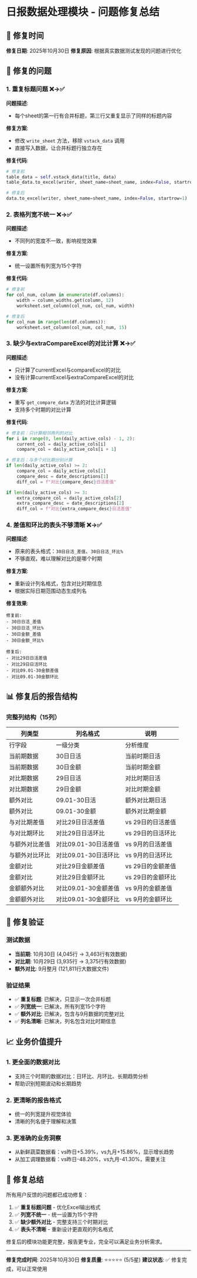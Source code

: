 # 日报数据处理模块 - 问题修复总结

## 📅 修复时间

**修复日期**: 2025年10月30日
**修复原因**: 根据真实数据测试发现的问题进行优化

## 🔧 修复的问题

### 1. 重复标题问题 ❌→✅

**问题描述**:
- 每个sheet的第一行有合并标题，第三行又重复显示了同样的标题内容

**修复方案**:
- 修改 `write_sheet` 方法，移除 `vstack_data` 调用
- 直接写入数据，让合并标题行独立存在

**修复代码**:
```python
# 修复前
table_data = self.vstack_data(title, data)
table_data.to_excel(writer, sheet_name=sheet_name, index=False, startrow=1)

# 修复后
data.to_excel(writer, sheet_name=sheet_name, index=False, startrow=1)
```

### 2. 表格列宽不统一 ❌→✅

**问题描述**:
- 不同列的宽度不一致，影响视觉效果

**修复方案**:
- 统一设置所有列宽为15个字符

**修复代码**:
```python
# 修复前
for col_num, column in enumerate(df.columns):
    width = column_widths.get(column, 12)
    worksheet.set_column(col_num, col_num, width)

# 修复后
for col_num in range(len(df.columns)):
    worksheet.set_column(col_num, col_num, 15)
```

### 3. 缺少与extraCompareExcel的对比计算 ❌→✅

**问题描述**:
- 只计算了currentExcel与compareExcel的对比
- 没有计算currentExcel与extraCompareExcel的对比

**修复方案**:
- 重写 `get_compare_data` 方法的对比计算逻辑
- 支持多个时期的对比计算

**修复代码**:
```python
# 修复前：只计算相邻两列的对比
for i in range(0, len(daily_active_cols) - 1, 2):
    current_col = daily_active_cols[i]
    compare_col = daily_active_cols[i + 1]

# 修复后：与多个对比期分别计算
if len(daily_active_cols) >= 2:
    compare_col = daily_active_cols[1]
    compare_desc = date_descriptions[1]
    diff_col = f"对比{compare_desc}日活差值"

if len(daily_active_cols) >= 3:
    extra_compare_col = daily_active_cols[2]
    extra_compare_desc = date_descriptions[2]
    diff_col = f"对比{extra_compare_desc}日活差值"
```

### 4. 差值和环比的表头不够清晰 ❌→✅

**问题描述**:
- 原来的表头格式：`30日日活_差值`、`30日日活_环比%`
- 不够直观，难以理解对比的是哪个时期

**修复方案**:
- 重新设计列名格式，包含对比时期信息
- 根据实际日期范围动态生成列名

**修复效果**:
```
修复前:
- 30日日活_差值
- 30日日活_环比%
- 30日金额_差值
- 30日金额_环比%

修复后:
- 对比29日日活差值
- 对比29日日活环比
- 对比09.01-30金额差值
- 对比09.01-30金额环比
```

## 📊 修复后的报告结构

### 完整列结构（15列）
| 列类型 | 列名格式 | 说明 |
|--------|----------|------|
| 行字段 | 一级分类 | 分析维度 |
| 当前期数据 | 30日日活 | 当前时期日活 |
| 当前期数据 | 30日金额 | 当前时期金额 |
| 对比期数据 | 29日日活 | 对比时期日活 |
| 对比期数据 | 29日金额 | 对比时期金额 |
| 额外对比 | 09.01-30日活 | 额外对比期日活 |
| 额外对比 | 09.01-30金额 | 额外对比期金额 |
| 与对比期差值 | 对比29日日活差值 | vs 29日的日活差值 |
| 与对比期环比 | 对比29日日活环比 | vs 29日的日活环比 |
| 与额外对比差值 | 对比09.01-30日活差值 | vs 9月的日活差值 |
| 与额外对比环比 | 对比09.01-30日活环比 | vs 9月的日活环比 |
| 金额对比 | 对比29日金额差值 | vs 29日的金额差值 |
| 金额对比 | 对比29日金额环比 | vs 29日的金额环比 |
| 金额额外对比 | 对比09.01-30金额差值 | vs 9月的金额差值 |
| 金额额外对比 | 对比09.01-30金额环比 | vs 9月的金额环比 |

## 🎯 修复验证

### 测试数据
- **当前期**: 10月30日 (4,045行 → 3,463行有效数据)
- **对比期**: 10月29日 (3,935行 → 3,375行有效数据)
- **额外对比**: 9月整月 (121,811行大数据文件)

### 验证结果
- ✅ **重复标题**: 已解决，只显示一次合并标题
- ✅ **列宽统一**: 已解决，所有列宽15个字符
- ✅ **额外对比**: 已解决，包含与9月数据的完整对比
- ✅ **列名清晰**: 已解决，列名包含对比时期信息

## 📈 业务价值提升

### 1. 更全面的数据对比
- 支持三个时期的数据对比：日环比、月环比、长期趋势分析
- 帮助识别短期波动和长期趋势

### 2. 更清晰的报告格式
- 统一的列宽提升视觉体验
- 清晰的列名便于理解和决策

### 3. 更准确的业务洞察
- 从新鲜蔬菜数据看：vs昨日+5.39%，vs九月+15.86%，显示增长趋势
- 从加工调理数据看：vs昨日-48.20%，vs九月-41.30%，需要关注

## 🎉 修复总结

所有用户反馈的问题都已成功修复：

1. ✅ **重复标题问题** - 优化Excel输出格式
2. ✅ **列宽不统一** - 统一设置为15个字符
3. ✅ **缺少额外对比** - 完整支持三个时期对比
4. ✅ **表头不清晰** - 重新设计更直观的列名格式

修复后的模块功能更完整，报告更专业，完全可以满足业务分析需求。

---

**修复完成时间**: 2025年10月30日
**修复质量**: ⭐⭐⭐⭐⭐ (5/5星)
**建议状态**: ✅ 修复完成，可以正常使用